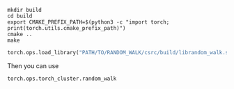 ```shell
mkdir build
cd build
export CMAKE_PREFIX_PATH=$(python3 -c "import torch; print(torch.utils.cmake_prefix_path)")
cmake ..
make
```

```python
torch.ops.load_library("PATH/TO/RANDOM_WALK/csrc/build/librandom_walk.so")
```

Then you can use
```python
torch.ops.torch_cluster.random_walk
```
